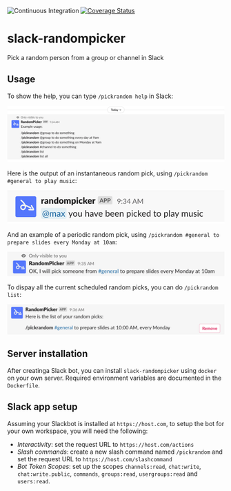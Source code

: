 ![Continuous Integration](https://github.com/m-vdb/slack-randompicker/workflows/Continuous%20Integration/badge.svg)
[![Coverage Status](https://coveralls.io/repos/github/m-vdb/slack-randompicker/badge.svg?branch=master)](https://coveralls.io/github/m-vdb/slack-randompicker?branch=master)

# slack-randompicker
Pick a random person from a group or channel in Slack

## Usage

To show the help, you can type `/pickrandom help` in Slack:

![Help](./docs/1_help.png)

Here is the output of an instantaneous random pick, using `/pickrandom #general to play music`:

![Instantaneous random pick](./docs/2_pick_now.png)

And an example of a periodic random pick, using `/pickrandom #general to prepare slides every Monday at 10am`:

![Periodic random pick](./docs/3_pick_later.png)

To dispay all the current scheduled random picks, you can do `/pickrandom list`:

![List of random picks](./docs/4_pick_list.png)

## Server installation

After creatinga Slack bot, you can install `slack-randompicker` using `docker` on your own server. Required
environment variables are documented in the `Dockerfile`.

## Slack app setup

Assuming your Slackbot is installed at `https://host.com`, to setup the bot for your own workspace, you will need the following:

- *Interactivity*: set the request URL to `https://host.com/actions`
- *Slash commands*: create a new slash command named `/pickrandom` and set the request URL to `https://host.com/slashcommand`
- *Bot Token Scopes*: set up the scopes `channels:read`, `chat:write`, `chat:write.public`, `commands`, `groups:read`, `usergroups:read` and `users:read`.
